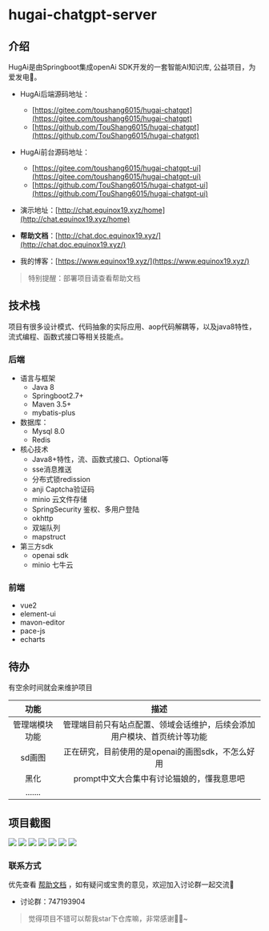 # hugai-chatgpt-server

## 介绍

HugAi是由Springboot集成openAi SDK开发的一套智能AI知识库, 公益项目，为爱发电🤭。

- HugAi后端源码地址：
    - [https://gitee.com/toushang6015/hugai-chatgpt](https://gitee.com/toushang6015/hugai-chatgpt)
    - [https://github.com/TouShang6015/hugai-chatgpt](https://github.com/TouShang6015/hugai-chatgpt)

- HugAi前台源码地址：
    - [https://gitee.com/toushang6015/hugai-chatgpt-ui](https://gitee.com/toushang6015/hugai-chatgpt-ui)
    - [https://github.com/TouShang6015/hugai-chatgpt-ui](https://github.com/TouShang6015/hugai-chatgpt-ui)
    
- 演示地址：[http://chat.equinox19.xyz/home](http://chat.equinox19.xyz/home)
- **帮助文档**：[http://chat.doc.equinox19.xyz/](http://chat.doc.equinox19.xyz/)


- 我的博客：[https://www.equinox19.xyz/](https://www.equinox19.xyz/)

> 特别提醒：部署项目请查看帮助文档

## 技术栈

项目有很多设计模式、代码抽象的实际应用、aop代码解耦等，以及java8特性，流式编程、函数式接口等相关技能点。

### 后端

- 语言与框架
  - Java 8
  - Springboot2.7+
  - Maven 3.5+
  - mybatis-plus
- 数据库：
  - Mysql 8.0
  - Redis
- 核心技术
  - Java8+特性，流、函数式接口、Optional等
  - sse消息推送
  - 分布式锁redission
  - anji Captcha验证码
  - minio 云文件存储
  - SpringSecurity 鉴权、多用户登陆
  - okhttp
  - 双端队列
  - mapstruct
- 第三方sdk
  - openai sdk
  - minio 七牛云

### 前端

- vue2
- element-ui
- mavon-editor
- pace-js
- echarts

## 待办

有空余时间就会来维护项目

|   功能    |                  描述                  |
|:-------:|:------------------------------------:|
| 管理端模块功能 | 管理端目前只有站点配置、领域会话维护，后续会添加用户模块、首页统计等功能 |
|  sd画图   |    正在研究，目前使用的是openai的画图sdk，不怎么好用     |
|   黑化    |       prompt中文大合集中有讨论猫娘的，懂我意思吧       |
| ....... |                                      |

## 项目截图

![](http://chat.static.equinox19.xyz/hugai-doc/effect/1691027744983.jpg)
![](http://chat.static.equinox19.xyz/hugai-doc/effect/1691028127389.jpg)
![](http://chat.static.equinox19.xyz/hugai-doc/effect/1691028170014.jpg)
![](http://chat.static.equinox19.xyz/hugai-doc/effect/1691028204255.jpg)
![](http://chat.static.equinox19.xyz/hugai-doc/effect/1691030140010.jpg)
![](http://chat.static.equinox19.xyz/hugai-doc/effect/1691030163684.jpg)
![](http://chat.static.equinox19.xyz/hugai-doc/effect/1691030196637.jpg)

### 联系方式

优先查看 [帮助文档](http://chat.doc.equinox19.xyz/) ，如有疑问或宝贵的意见，欢迎加入讨论群一起交流🤤

- 讨论群：747193904

> 觉得项目不错可以帮我star下仓库嘛，非常感谢🧎‍♂️~